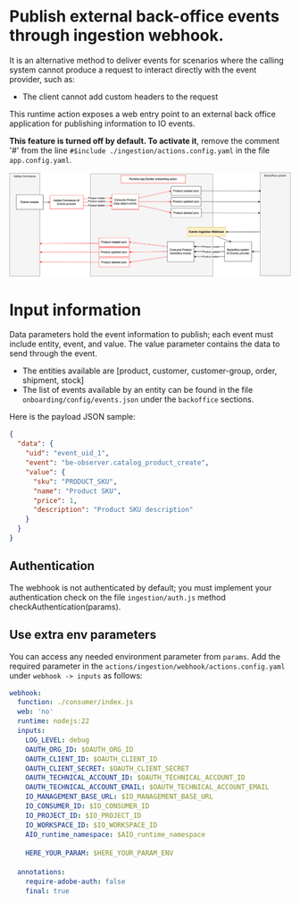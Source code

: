 # Publish external back-office events through ingestion webhook.

It is an alternative method to deliver events for scenarios where the calling system cannot produce a request to interact directly with the event provider, such as:
- The client cannot add custom headers to the request

This runtime action exposes a web entry point to an external back office application for publishing information to IO events.

**This feature is turned off by default. To activate it**, remove the comment '#' from the line `#$include ./ingestion/actions.config.yaml` in the file `app.config.yaml`.

![Alt text](BackofficeEventsIngestionWebhook.png "Title")

# Input information
Data parameters hold the event information to publish; each event must include entity, event, and value. The value parameter contains the data to send through the event.
- The entities available are [product, customer, customer-group, order, shipment, stock]
- The list of events available by an entity can be found in the file `onboarding/config/events.json` under the `backoffice` sections.

Here is the payload JSON sample:
```json
{
  "data": {
    "uid": "event_uid_1",
    "event": "be-observer.catalog_product_create",
    "value": {
      "sku": "PRODUCT_SKU",
      "name": "Product SKU",
      "price": 1,
      "description": "Product SKU description"
    }
  }
}
```

## Authentication
The webhook is not authenticated by default; you must implement your authentication check on the file `ingestion/auth.js` method checkAuthentication(params).

## Use extra env parameters
You can access any needed environment parameter from `params`. Add the required parameter in the `actions/ingestion/webhook/actions.config.yaml` under `webhook -> inputs` as follows:
```yaml
webhook:
  function: ./consumer/index.js
  web: 'no'
  runtime: nodejs:22
  inputs:
    LOG_LEVEL: debug
    OAUTH_ORG_ID: $OAUTH_ORG_ID
    OAUTH_CLIENT_ID: $OAUTH_CLIENT_ID
    OAUTH_CLIENT_SECRET: $OAUTH_CLIENT_SECRET
    OAUTH_TECHNICAL_ACCOUNT_ID: $OAUTH_TECHNICAL_ACCOUNT_ID
    OAUTH_TECHNICAL_ACCOUNT_EMAIL: $OAUTH_TECHNICAL_ACCOUNT_EMAIL
    IO_MANAGEMENT_BASE_URL: $IO_MANAGEMENT_BASE_URL
    IO_CONSUMER_ID: $IO_CONSUMER_ID
    IO_PROJECT_ID: $IO_PROJECT_ID
    IO_WORKSPACE_ID: $IO_WORKSPACE_ID
    AIO_runtime_namespace: $AIO_runtime_namespace

    HERE_YOUR_PARAM: $HERE_YOUR_PARAM_ENV

  annotations:
    require-adobe-auth: false
    final: true
```
